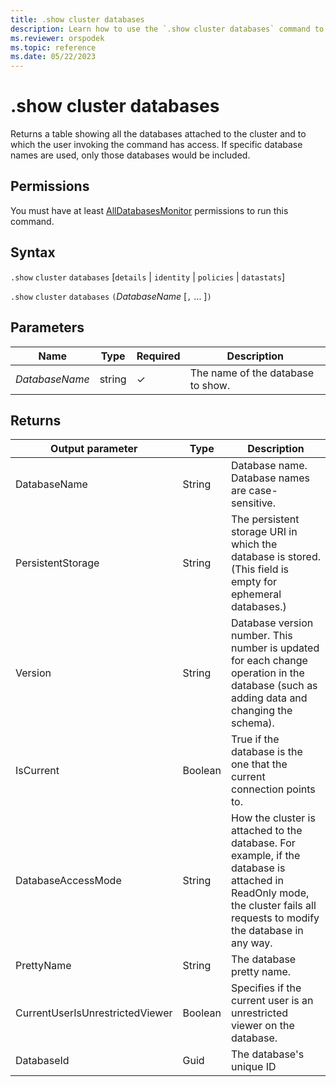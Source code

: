 ```yaml
---
title: .show cluster databases
description: Learn how to use the `.show cluster databases` command to show the databases attached to the invoked cluster.
ms.reviewer: orspodek
ms.topic: reference
ms.date: 05/22/2023
---
```

# .show cluster databases

Returns a table showing all the databases attached to the cluster and to which the user invoking the command has access. If specific database names are used, only those databases would
be included.

## Permissions

You must have at least [AllDatabasesMonitor](access-control/role-based-access-control.md) permissions to run this command.

## Syntax

`.show` `cluster` `databases` [`details` | `identity` | `policies` | `datastats`]

`.show` `cluster` `databases` `(`*DatabaseName* [`,` ... ]`)`

## Parameters

|Name|Type|Required|Description|
|--|--|--|--|
|*DatabaseName*|string|&check;|The name of the database to show.|

## Returns

|Output parameter |Type |Description
|---|---|---
|DatabaseName  |String |Database name. Database names are case-sensitive.
|PersistentStorage  |String |The persistent storage URI in which the database is stored. (This field is empty for ephemeral databases.)
|Version  |String |Database version number. This number is updated for each change operation in the database (such as adding data and changing the schema).
|IsCurrent  |Boolean |True if the database is the one that the current connection points to.
|DatabaseAccessMode  |String |How the cluster is attached to the database. For example, if the database is attached in ReadOnly mode, the cluster fails all requests to modify the database in any way.
|PrettyName |String |The database pretty name.
|CurrentUserIsUnrestrictedViewer |Boolean | Specifies if the current user is an unrestricted viewer on the database.
|DatabaseId |Guid |The database's unique ID
